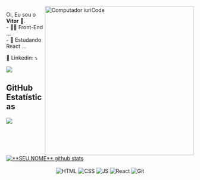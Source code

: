 <img src="https://raw.githubusercontent.com/MicaelliMedeiros/micaellimedeiros/master/image/computer-illustration.png" min-width="400px" max-width="400px" width="400px" align="right" alt="Computador iuriCode">

<p align="left"> 
  Oi, Eu sou o <strong>Vitor</strong> 👋.  <br>
- 👨‍💻 Front-End ... <br>
- 📘 Estudando React ... <br>
</p>

<p align="left">
  💌 Linkedin: ⤵️
</p>

<p align="left">
  <a href="#" alt="Linkedin">
  <img src="https://img.shields.io/badge/-Linkedin-0e76a8?style=flat-square&logo=Linkedin&logoColor=white&link=LINK-DO-SEU-LINKEDIN" /></a>
</p>  
 
 ## **GitHub Estatísticas**

<a href="https://github.com/vitorFRE">
  <img align="center" src="https://github-readme-stats.vercel.app/api/top-langs/?username=vitorfre&theme=dracula&hide_langs_below=1" />
</a>

<a href="https://github.com/vitorFRE">
 <img align="center" src="https://github-readme-stats.vercel.app/api?username=vitorfre&show_icons=true&theme=dracula&line_height=27" alt="**SEU NOME** github stats"/>
</a>
  
<div align="center" style="display: inline_block"><br>
  <img  alt="HTML" src="https://img.shields.io/badge/HTML-239120?style=for-the-badge&logo=html5&logoColor=white">
  <img  alt="CSS"  src="https://img.shields.io/badge/CSS-239120?&style=for-the-badge&logo=css3&logoColor=white">
  <img  alt="JS" src="https://img.shields.io/badge/JavaScript-F7DF1E?style=for-the-badge&logo=javascript&logoColor=black">
  <img  alt="React" src="https://img.shields.io/badge/React-20232A?style=for-the-badge&logo=react&logoColor=61DAFB">
  <img  alt="Git" src="https://img.shields.io/badge/Git-E34F26?style=for-the-badge&logo=git&logoColor=white">
</div>
 
